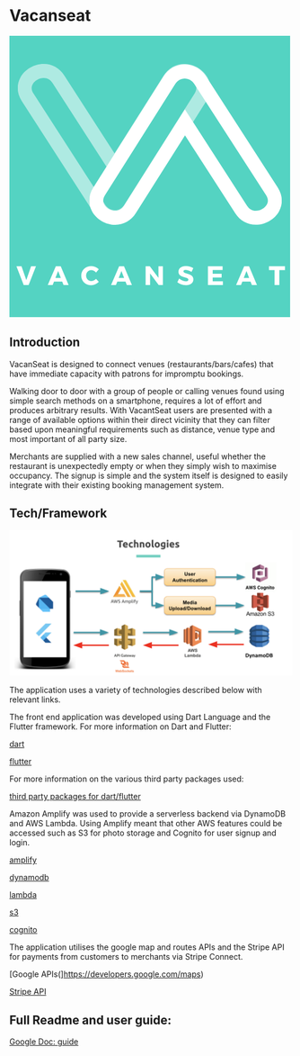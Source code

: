 # Vacanseat

![logo](./assets/images/logo_green.png)




## Introduction 

VacanSeat is designed to connect venues (restaurants/bars/cafes) that have immediate capacity with patrons for impromptu bookings.

Walking door to door with a group of people or calling venues found using simple search methods on a smartphone, requires a lot of effort and produces arbitrary results.  With VacantSeat users are presented with a range of available options within their direct vicinity that they can filter based upon meaningful requirements such as distance, venue type and most important of all party size.

Merchants are supplied with a new sales channel, useful whether the restaurant is unexpectedly empty or when they simply wish to maximise occupancy.  The signup is simple and the system itself is designed to easily integrate with their existing booking management system.


## Tech/Framework

![TechStack](./assets/images/Technologies.png)



The application uses a variety of technologies described below with relevant links.

The front end application was developed using Dart Language and the Flutter framework. For more information on Dart and Flutter:

[dart](https://dart.dev/)

[flutter](https://flutter.dev/)

For more information on the various third party packages used:

[third party packages for dart/flutter](https://pub.dev/)



Amazon Amplify was used to provide a serverless backend via DynamoDB and AWS Lambda. Using Amplify meant that other AWS features could be accessed such as S3 for photo storage and Cognito for user signup and login. 

[amplify](https://aws.amazon.com/getting-started/hands-on/build-flutter-app-amplify/)

[dynamodb](https://aws.amazon.com/dynamodb/)

[lambda](https://aws.amazon.com/lambda/)

[s3](https://aws.amazon.com/s3/)

[cognito](https://aws.amazon.com/cognito/)



The application utilises the google map and routes APIs and the Stripe API for payments from customers to merchants via Stripe Connect.

[Google APIs(]https://developers.google.com/maps)

[Stripe API](https://stripe.com/docs/api)




## Full Readme and user guide:


 [Google Doc: guide](https://docs.google.com/document/d/e/2PACX-1vS0WvzoeL5ZO3_fzA-xoLMnxKF0Jw0ILtEL_HUCFwdBOIwSOAh8n9Rx_J8d1FDiIAiNdDUGEhvIyV5X/pub)




